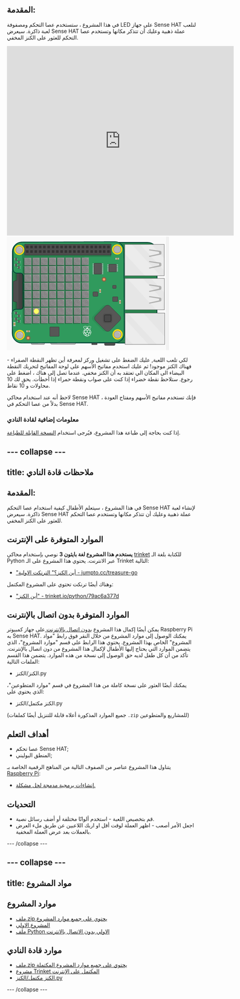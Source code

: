 ## المقدمة:

في هذا المشروع ، ستستخدم عصا التحكم ومصفوفة LED على جهاز Sense HAT لنلعب لعبة ذاكرة. سيعرض Sense HAT عملة ذهبية وعليك أن تتذكر مكانها وتستخدم عصا التحكم للعثور على الكنز المخفي.

<div class="trinket">
  <iframe src="https://trinket.io/embed/python/79ac6a377d?outputOnly=true&start=result" width="600" height="500" frameborder="0" marginwidth="0" marginheight="0" allowfullscreen mark="crwd-mark">
</iframe> <img src="images/treasure-final.png" />
</div>

لكي تلعب اللعبة, عليك الضغط على تشغيل وركز لمعرفة أين تظهر النقطة الصفراء - فهناك الكنز موجود! ثم عليك استخدم مفاتيح الأسهم على لوحة المفاتيح لتحريك النقطة البيضاء الى المكان الي تعتقد به أن الكنز مخفي. عندما تصل إلى هناك ، اضغط على رجوع. ستلاحظ نقطة خضراء إذا كنت على صواب ونقطة حمراء إذا أخطأت. يحق لك 10 محاولات و 10 نقاط.

لاحظ أنه عند استخدام محاكي Sense HAT ، فإنك تستخدم مفاتيح الأسهم ومفتاح العودة بدلاً من عصا التحكم في Sense HAT.

### معلومات إضافية لقادة النادي

إذا كنت بحاجة إلى طباعة هذا المشروع، فيُرجى استخدام [النسخة القابلة للطباعة](https://projects.raspberrypi.org/ar-SA/projects/wheres-the-treasure/print).

--- collapse ---
---
title: ملاحظات قادة النادي
---

## المقدمة:

في هذا المشروع ، سيتعلم الأطفال كيفية استخدام عصا التحكم Sense HAT لإنشاء لعبة ذاكرة. سيعرض Sense HAT عملة ذهبية وعليك أن تتذكر مكانها وتستخدم عصا التحكم للعثور على الكنز المخفي.

## الموارد المتوفرة على الإنترنت

**يستخدم هذا المشروع لغة بايثون 3** نوصي بإستخدام محاكي [trinket](https://trinket.io/) للكتابة بلغة الـ Python عبر الانترنت. يحتوي هذا المشروع على الـ Trinket التالية:

* ["أين الكنز؟" الترنكت الاولية - jumpto.cc/treasure-go](http://jumpto.cc/treasure-go)

وهناك أيضًا ترنكت تحتوي على المشروع المكتمل:

* ["أين الكنز" - trinket.io/python/79ac6a377d](https://trinket.io/python/79ac6a377d)

## الموارد المتوفرة بدون اتصال بالإنترنت

يمكن أيضًا إكمال هذا المشروع [ بدون اتصال بالإنترنت ](https://www.codeclubprojects.org/en-GB/resources/physical-sense-hat/) على جهاز كمبيوتر Raspberry Pi به Sense HAT. يمكنك الوصول إلى موارد المشروع من خلال النقر فوق رابط "مواد المشروع" الخاص بهذا المشروع. يحتوي هذا الرابط على قسم "موارد المشروع"، الذي يتضمن الموارد التي يحتاج إليها الأطفال لإكمال هذا المشروع من دون اتصال بالإنترنت. تأكد من أن كل طفل لديه حق الوصول إلى نسخة من هذه الموارد. يتضمن هذا القسم الملفات التالية:

* الكنز/الكنز.py

يمكنك أيضًا العثور على نسخة كاملة من هذا المشروع في قسم "موارد المتطوعين"، الذي يحتوي على:

* الكنز مكتمل/الكنز.py

(جميع الموارد المذكورة أعلاه قابلة للتنزيل أيضًا كملفات `.zip` للمشاريع والمتطوعين)

## أهداف التعلم

* عصا تحكم Sense HAT;
* المنطق البوليني;

يتناول هذا المشروع عناصر من الصفوف التالية من المناهج الرقمية الخاصة بـ [Raspberry Pi](http://rpf.io/curriculum):

* [إنشاءات برمجية مدمجة لحل مشكلة.](https://www.raspberrypi.org/curriculum/programming/builder)

## التحديات

* قم بتخصيص اللعبة - استخدم ألوانًا مختلفة أو أضف رسائل نصية. 
* اجعل الأمر أصعب - اظهر العملة لوقت أقل او اربك اللاعبين عن طريق ملء العرض بالعملات بعد عرض العملة المخفية. 

--- /collapse ---

--- collapse ---
---
title: مواد المشروع
---

## موارد المشروع

* [ملف.zip يحتوي على جميع موارد المشروع](resources/treasure-project-resources.zip)
* [المشروع الاولي](http://jumpto.cc/treasure-go)
* [ملف Python الاولي بدون الاتصال بالانترنت](resources/treasure-treasure.py)

## موارد قادة النادي

* [ملف.zip يحتوي على جميع موارد المشروع المكتملة](resources/treasure-volunteer-resources.zip)
* [مشروع Trinket المكتمل على الإنترنت](https://trinket.io/python/79ac6a377d)
* [الكنز مكتمل/الكنز.py](resources/treasure-finished-treasure.py)

--- /collapse ---